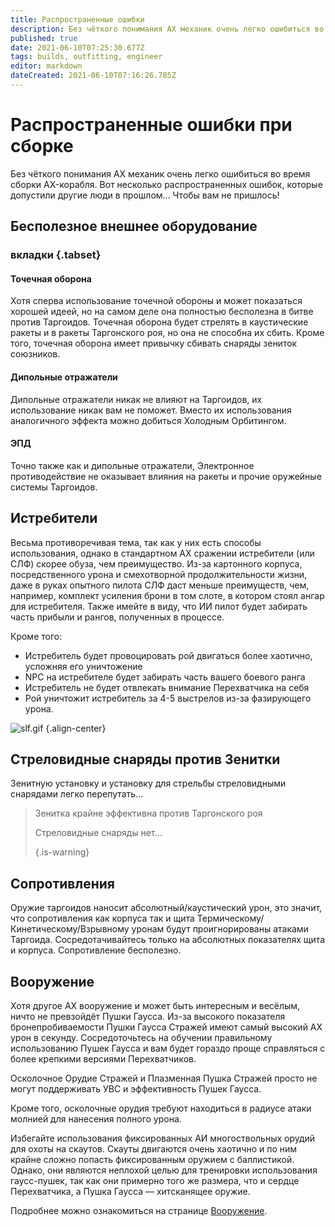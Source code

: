 ```yaml
---
title: Распространенные ошибки
description: Без чёткого понимания AX механик очень легко ошибиться во время сборки AX-корабля.
published: true
date: 2021-06-10T07:25:30.677Z
tags: builds, outfitting, engineer
editor: markdown
dateCreated: 2021-06-10T07:16:26.785Z
---
```


# Распространенные ошибки при сборке
Без чёткого понимания AX механик очень легко ошибиться во время сборки AX-корабля. Вот несколько распространенных ошибок, которые допустили другие люди в прошлом... Чтобы вам не пришлось!

## Бесполезное внешнее оборудование
### вкладки {.tabset}
#### Точечная оборона
Хотя сперва использование точечной обороны и может показаться хорошей идеей, но на самом деле она полностью бесполезна в битве против Таргоидов. Точечная оборона будет стрелять в каустические ракеты и в ракеты Таргонского роя, но она не способна их сбить. Кроме того, точечная оборона имеет привычку сбивать снаряды зениток союзников.

#### Дипольные отражатели
Дипольные отражатели никак не влияют на Таргоидов, их использование никак вам не поможет. Вместо их использования аналогичного эффекта можно добиться Холодным Орбитингом.

#### ЭПД
Точно также как и дипольные отражатели, Электронное противодействие не оказывает влияния на ракеты и прочие оружейные системы Таргоидов.

## Истребители
Весьма противоречивая тема, так как у них есть способы использования, однако в стандартном AX сражении истребители (или СЛФ) скорее обуза, чем преимущество. Из-за картонного корпуса, посредственного урона и смехотворной продолжительности жизни, даже в руках опытного пилота СЛФ даст меньше преимуществ, чем, например, комплект усиления брони в том слоте, в котором стоял ангар для истребителя. Также имейте в виду, что ИИ пилот будет забирать часть прибыли и рангов, полученных в процессе.

Кроме того:
- Истребитель будет провоцировать рой двигаться более хаотично, усложняя его уничтожение
- NPC на истребителе будет забирать часть вашего боевого ранга
- Истребитель не будет отвлекать внимание Перехватчика на себя
- Рой уничтожит истребитель за 4-5 выстрелов из-за фазирующего урона.

![slf.gif](/img/slf.gif) {.align-center}

## Стреловидные снаряды против Зенитки
Зенитную установку и установку для стрельбы стреловидными снарядами легко перепутать…

> Зенитка крайне эффективна против Таргонского роя
> 
> Стреловидные снаряды нет… 
> 
> {.is-warning}


## Сопротивления
Оружие таргоидов наносит абсолютный/каустический урон, это значит, что сопротивления как корпуса так и щита Термическому/Кинетическому/Взрывному уронам будут проигнорированы атаками Таргоида. Сосредотачивайтесь только на абсолютных показателях щита и корпуса. Сопротивление бесполезно.

## Вооружение
Хотя другое AX вооружение и может быть интересным и весёлым, ничто не превзойдёт Пушки Гаусса. Из-за высокого показателя бронепробиваемости Пушки Гаусса Стражей имеют самый высокий AX урон в секунду. Сосредоточьтесь на обучении правильному использованию Пушек Гаусса и вам будет гораздо проще справляться с более крепкими версиями Перехватчиков.

Осколочное Орудие Стражей и Плазменная Пушка Стражей просто не могут поддерживать УВС и эффективность Пушек Гаусса.

Кроме того, осколочные орудия требуют находиться в радиусе атаки молнией для нанесения полного урона.

Избегайте использования фиксированных АИ многоствольных орудий для охоты на скаутов. Скауты двигаются очень хаотично и по ним крайне сложно попасть фиксированным оружием с баллистикой. Однако, они являются неплохой целью для тренировки использования гаусс-пушек, так как они примерно того же размера, что и сердце Перехватчика, а Пушка Гаусса — хитсканящее оружие.

Подробнее можно ознакомиться на странице [Вооружение](/en/weapons).